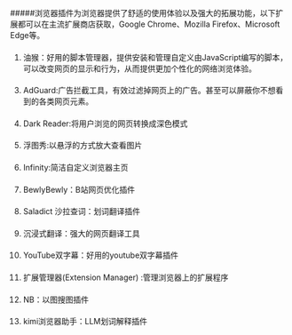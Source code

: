 #####浏览器插件为浏览器提供了舒适的使用体验以及强大的拓展功能，以下扩展都可以在主流扩展商店获取，Google Chrome、Mozilla Firefox、Microsoft Edge等。

####
1. 油猴：好用的脚本管理器，提供安装和管理自定义由JavaScript编写的脚本，可以改变网页的显示和行为，从而提供更加个性化的网络浏览体验。

####
3. AdGuard:广告拦截工具，有效过滤掉网页上的广告。甚至可以屏蔽你不想看到的各类网页元素。

####
4. Dark Reader:将用户浏览的网页转换成深色模式

####
5. 浮图秀:以悬浮的方式放大查看图片

####
6. Infinity:简洁自定义浏览器主页

#### 
7. BewlyBewly：B站网页优化插件

####
8. Saladict 沙拉查词：划词翻译插件

#### 
9. 沉浸式翻译：强大的网页翻译工具

####
10. YouTube双字幕：好用的youtube双字幕插件

####
11. 扩展管理器(Extension Manager)  :管理浏览器上的扩展程序

####
12. NB：以图搜图插件

####
13. kimi浏览器助手：LLM划词解释插件

